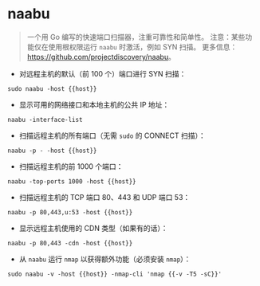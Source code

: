 # naabu

> 一个用 Go 编写的快速端口扫描器，注重可靠性和简单性。
> 注意：某些功能仅在使用根权限运行 `naabu` 时激活，例如 SYN 扫描。
> 更多信息：<https://github.com/projectdiscovery/naabu>。

- 对远程主机的默认（前 100 个）端口进行 SYN 扫描：

`sudo naabu -host {{host}}`

- 显示可用的网络接口和本地主机的公共 IP 地址：

`naabu -interface-list`

- 扫描远程主机的所有端口（无需 `sudo` 的 CONNECT 扫描）：

`naabu -p - -host {{host}}`

- 扫描远程主机的前 1000 个端口：

`naabu -top-ports 1000 -host {{host}}`

- 扫描远程主机的 TCP 端口 80、443 和 UDP 端口 53：

`naabu -p 80,443,u:53 -host {{host}}`

- 显示远程主机使用的 CDN 类型（如果有的话）：

`naabu -p 80,443 -cdn -host {{host}}`

- 从 `naabu` 运行 `nmap` 以获得额外功能（必须安装 `nmap`）：

`sudo naabu -v -host {{host}} -nmap-cli 'nmap {{-v -T5 -sC}}'`